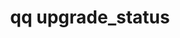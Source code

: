 ---
category: upgrade
command: upgrade_status
keywords: qq, qq_cli, upgrade_status
optional_options:
- alternate:
  - --json
  - --no-monitor
  help: Skip montoring an in-flight upgrade and just return the raw status
  name: --raw
  required: false
permalink: /qq-cli-command-guide/upgrade/upgrade_status.html
positional_options: []
sidebar: qq_cli_command_reference_sidebar
summary: This section explains how to use the <code>qq upgrade_status</code> command.
synopsis: Get the status of the upgrade system
title: qq upgrade_status
usage: qq upgrade_status [-h] [--raw]

---